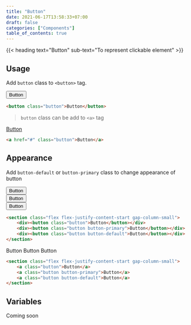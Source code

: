 ```yaml
---
title: "Button"
date: 2021-06-17T13:58:33+07:00
draft: false
categories: ["Components"]
table_of_contents: true
---
```


{{< heading text="Button" sub-text="To represent clickable element" >}}

## Usage

Add `button` class to `<button>` tag.

<section>
    <button class="button">Button</button>
</section>

``` html
<button class="button">Button</button>
```

> `button` class can be add to `<a>` tag

<section>
    <a href="#" class="button">Button</a>
</section>

``` html
<a href="#" class="button">Button</a>
```

## Appearance

Add `button-default` or `button-primary` class to change appearance of button

<section class="flex flex-justify-content-start gap-column-small">
    <div><button class="button">Button</button></div>
    <div><button class="button button-primary">Button</button></div>
    <div><button class="button button-default">Button</button></div>
</section>

``` html
<section class="flex flex-justify-content-start gap-column-small">
    <div><button class="button">Button</button></div>
    <div><button class="button button-primary">Button</button></div>
    <div><button class="button button-default">Button</button></div>
</section>
```
<section class="flex flex-justify-content-start gap-column-small">
    <a class="button">Button</a>
    <a class="button button-primary">Button</a>
    <a class="button button-default">Button</a>
</section>

``` html
<section class="flex flex-justify-content-start gap-column-small">
    <a class="button">Button</a>
    <a class="button button-primary">Button</a>
    <a class="button button-default">Button</a>
</section>
```

## Variables

Coming soon